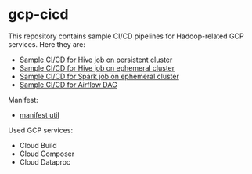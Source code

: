 # gcp-cicd

This repository contains sample CI/CD pipelines for Hadoop-related GCP services.
Here they are:
* [Sample CI/CD for Hive job on persistent cluster](readme-documents/hive-sample-persistent.md)
* [Sample CI/CD for Hive job on ephemeral cluster](readme-documents/hive-sample-ephemeral.md)
* [Sample CI/CD for Spark job on ephemeral cluster](readme-documents/spark-sample-ephemeral.md)
* [Sample CI/CD for Airflow DAG](readme-documents/airflow-sample-ci-cd.md)

Manifest:
* [manifest util](readme-documents/manifest-util.md)


Used GCP services:
* Cloud Build
* Cloud Composer
* Cloud Dataproc
